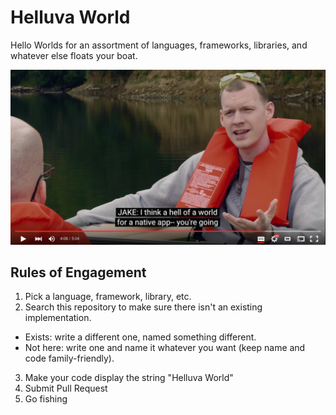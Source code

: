 # Helluva World
Hello Worlds for an assortment of languages, frameworks, libraries, and whatever else floats your boat.

!["Hello World" misheard](/helluva-world.png)

Rules of Engagement
--------------------
1. Pick a language, framework, library, etc.
2. Search this repository to make sure there isn't an existing implementation.
  * Exists: write a different one, named something different.
  * Not here: write one and name it whatever you want (keep name and code family-friendly).
3. Make your code display the string "Helluva World"
4. Submit Pull Request
5. Go fishing
